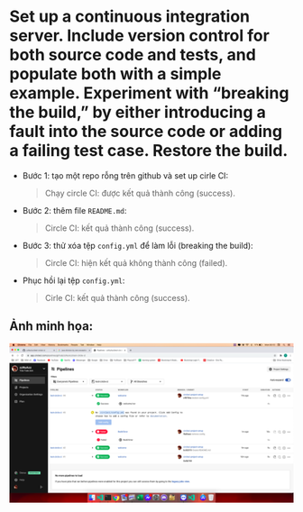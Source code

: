 # Set up a continuous integration server. Include version control for both source code and tests, and populate both with a simple example. Experiment with “breaking the build,” by either introducing a fault into the source code or adding a failing test case. Restore the build.

- Bước 1: tạo một repo rỗng trên github và set up cirle CI:
  > Chạy circle CI: được kết quả thành công (success).
- Bước 2: thêm file `README.md`:
  > Circle CI: kết quả thành công (success).
- Bước 3: thử xóa tệp `config.yml` để làm lỗi (breaking the build):
  > Circle CI: hiện kết quả không thành công (failed).
- Phục hồi lại tệp `config.yml`:
  > Cirle CI: kết quả thành công (success).

<h2>Ảnh minh họa: </h2>
<img src="Assets/Chapter4-2-demo.png">
